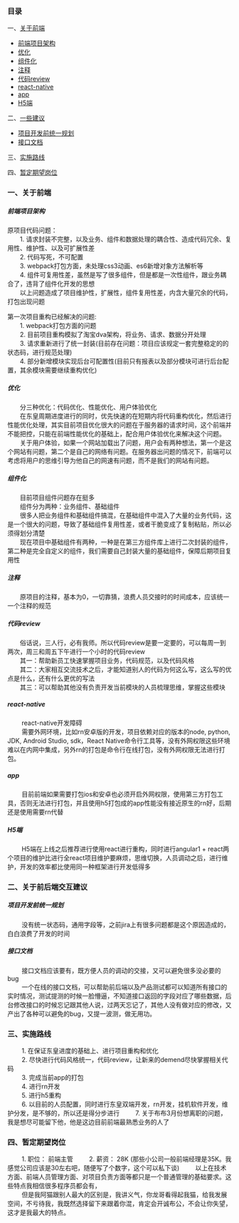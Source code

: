 ### 目录

一、[关于前端](#menu1)
  + [前端项目架构](#menu1-1)
  + [优化](#menu1-2)
  + [组件化](#menu1-3)
  + [注释](#menu1-4)
  + [代码review](#menu1-5)
  + [react-native](#menu1-6)
  + [app](#menu1-7)
  + [H5端](#menu1-8)
 
二、[一些建议](#menu2)
  + [项目开发前统一规划](#menu2-1)
  + [接口文档](#menu2-2)
  
三、[实施路线](#menu3)
 
四、[暂定期望岗位](#menu4)
  



### <span id="menu1">一、关于前端</span>

##### <span id="menu1-1">前端项目架构</span>
  原项目代码问题：<br>
    &emsp;&emsp;1. 请求封装不完整，以及业务、组件和数据处理的耦合性、造成代码冗余、复用性、维护性、以及可扩展性差 <br>
    &emsp;&emsp;2. 代码写死，不可配置 <br>
    &emsp;&emsp;3. webpack打包方面，未处理css3动画、es6新增对象方法解析等 <br>
    &emsp;&emsp;4. 组件可复用性差，虽然是写了很多组件，但是都是一次性组件，跟业务耦合了，违背了组件化开发的思想 <br>
    &emsp;&emsp;以上问题造成了项目维护性，扩展性，组件复用性差，内含大量冗余的代码，打包出现问题 <br>
    
   第一次项目重构已经解决的问题: <br>
     &emsp;&emsp;1. webpack打包方面的问题 <br>
     &emsp;&emsp;2. 目前项目重构模拟了淘宝dva架构，将业务、请求、数据分开处理 <br>
     &emsp;&emsp;3. 请求重新进行了统一封装(目前存在问题：项目应该规定一套完整稳定的的状态码，进行规范处理) <br>
     &emsp;&emsp;4. 部分新增模块实现后台可配置性(目前只有报表以及部分模块可进行后台配置，其余模块需要继续重构优化)<br>
     
##### <span id="menu1-2">优化</span>
  &emsp;&emsp;分三种优化：代码优化、性能优化、用户体验优化 <br>
  &emsp;&emsp;在东皇周期进度进行的同时，优先快速的在短期内将代码重构优化，然后进行性能优化处理，其实目前项目优化很大的问题在于服务器的请求时间，这个前端并不能把控，只能在前端性能优化的基础上，配合用户体验优化来解决这个问题。<br>
  &emsp;&emsp;关于用户体验，如果一个网站加载出了问题，用户会有两种想法，第一个是这个网站有问题，第二个是自己的网络有问题。在服务器出问题的情况下，前端可以考虑将用户的思维引导为他自己的网速有问题，而不是我们的网站有问题。
   
  
##### <span id="menu1-3">组件化</span>
  &emsp;&emsp;目前项目组件问题存在挺多 <br>
  &emsp;&emsp;组件分为两种：业务组件、基础组件 <br>
    &emsp;&emsp;很多人把业务组件和基础组件搞混，在基础组件中混入了大量的业务代码，这是一个很大的问题，导致了基础组件复用性差，或者干脆变成了复制粘贴，所以必须得划分清楚 <br>
    &emsp;&emsp;现在项目中基础组件有两种，一种是在第三方组件库上进行二次封装的组件，第二种是完全自定义的组件，我们需要自己封装大量的基础组件，保障后期项目复用性
  
##### <span id="menu1-4">注释</span>
  &emsp;&emsp;原项目的注释，基本为0，一切靠猜，浪费人员交接时的时间成本，应该统一一个注释的规范 <br>
    

##### <span id="menu1-5">代码review</span>
  &emsp;&emsp;俗话说，三人行，必有我师。所以代码review是要一定要的，可以每周一到两次，周三和周五下午进行一个小时的代码review <br>
  &emsp;&emsp;其一：帮助新员工快速掌握项目业务，代码规范，以及代码风格  <br>
  &emsp;&emsp;其二：大家相互交流技术之后，才能知道别人的代码为何这么写，这么写的优点是什么，还有什么更优的写法 <br>
  &emsp;&emsp;其三：可以帮助其他没有负责开发当前模块的人员梳理思维，掌握这些模块

##### <span id="menu1-6">react-native</span>
  &emsp;&emsp; react-native开发障碍 <br>
  &emsp;&emsp; 需要外网环境，比如rn安卓版的开发，项目依赖对应的版本的node, python, JDK, Android Studio, sdk，React Native命令行工具等，没有外网权限这些环境难以在内网中集成，另外rn的打包是命令行在线打包，没有外网权限无法进行打包。 <br> 

##### <span id="menu1-7">app</span>
  &emsp;&emsp; 目前前端如果需要打包ios和安卓也必须开启外网权限，使用第三方打包工具，否则无法进行打包，并且使用h5打包成的app性能没有接近原生的rn好，后期还是使用需要rn代替

##### <span id="menu1-8">H5端</span>
  &emsp;&emsp; H5端在上线之后推荐进行使用react进行重构，同时进行angular1 + react两个项目的维护比进行全react项目维护要麻烦，思维切换，人员调动之后，进行维护，开发的效率都比使用同一种框架进行开发低得多


### <span id="menu2">二、关于前后端交互建议</span>

##### <span id="menu2-1">项目开发前统一规划</span>
  &emsp;&emsp; 没有统一状态码，通用字段等，之前jira上有很多问题都是这个原因造成的，白白浪费了开发的时间

##### <span id="menu2-2">接口文档</span>
  &emsp;&emsp; 接口文档应该要有，既方便人员的调动的交接，又可以避免很多没必要的bug <br>
  &emsp;&emsp; 一个在线的接口文档，可以帮助前后端以及产品测试都可以知道所有接口的实时情况，测试提测的时候一脸懵逼，不知道接口返回的字段对应了哪些数据，后台修改接口的时候忘记跟其他人说，过两天忘记了，其他人没有做对应的修改，又产出了各种可以避免的bug，又提一波测，做无用功。


### <span id="menu3">三、实施路线</span>
   &emsp;&emsp; 1. 在保证东皇进度的基础上、进行项目重构和优化 <br>
   &emsp;&emsp; 2. 尽快进行代码风格统一，代码review，让新来的demend尽快掌握相关代码 <br>
   &emsp;&emsp; 3. 完成当前app的打包 <br>
   &emsp;&emsp; 4. 进行rn开发 <br>
   &emsp;&emsp; 5. 进行h5重构 <br>
   &emsp;&emsp; 6. 以目前的人员配置，同时进行东皇双端开发，rn开发，挂机软件开发，维护分发，是不够的，所以还是得分步进行
   &emsp;&emsp; 7. 关于布布3月份想离职的问题，我是想尽可能留下他，他是这边目前前端最熟悉业务的人了

### <span id="menu4">四、暂定期望岗位</span>
  &emsp;&emsp; 1. 职位： 前端主管
  &emsp;&emsp; 2. 薪资： 28K (那些小公司一般前端经理是35K。我感觉公司应该是30左右吧，随便写了个数字，这个可以私下谈)
  &emsp;&emsp; 以上在技术方面、前端人员管理方面、对项目负责方面等都只是一个普通管理的基础要求。这些特点我相信很多程序员都会有，  
  &emsp;&emsp; 但是我阿猫跟别人最大的区别是，我讲义气，你龙哥看得起我猫，给我发展空间，不亏待我，我既然选择留下来跟着你混，肯定会开诚布公，不会让你失望，这才是我最大的特点。
   
   
   
   
   
   
   
   
   
   
   
   
   
   
   

  

